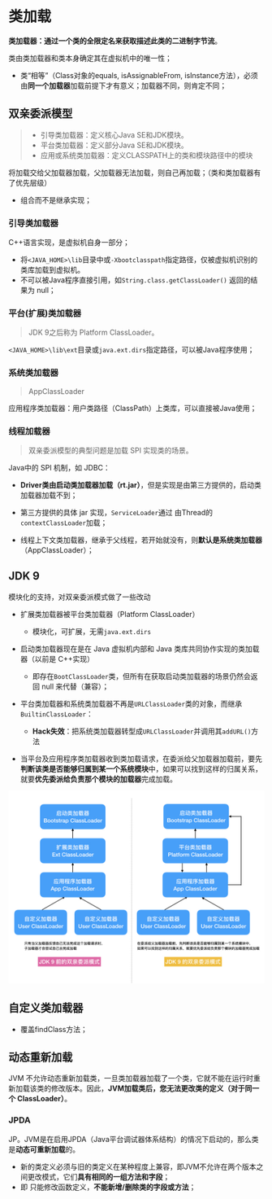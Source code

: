 # 类加载



**类加载器：通过一个类的全限定名来获取描述此类的二进制字节流**。

类由类加载器和类本身确定其在虚拟机中的唯一性；

- 类“相等”（Class对象的equals, isAssignableFrom, isInstance方法），必须由**同一个加载器**加载前提下才有意义；加载器不同，则肯定不同；





## 双亲委派模型

> - 引导类加载器：定义核心Java SE和JDK模块。
> - 平台类加载器：定义部分Java SE和JDK模块。
> - 应用或系统类加载器：定义CLASSPATH上的类和模块路径中的模块

将加载交给父加载器加载，父加载器无法加载，则自己再加载；（类和类加载器有了优先层级）

- 组合而不是继承实现；



### 引导类加载器

C++语言实现，是虚拟机自身一部分；

- 将`<JAVA_HOME>\lib`目录中或`-Xbootclasspath`指定路径，仅被虚拟机识别的类库加载到虚拟机。
- 不可以被Java程序直接引用，如`String.class.getClassLoader()` 返回的结果为 null；



### 平台(扩展)类加载器

> JDK 9之后称为 Platform ClassLoader。

`<JAVA_HOME>\lib\ext`目录或`java.ext.dirs`指定路径，可以被Java程序使用；



### 系统类加载器

> AppClassLoader

应用程序类加载器：用户类路径（ClassPath）上类库，可以直接被Java使用；



### 线程加载器

> 双亲委派模型的典型问题是加载 SPI 实现类的场景。

Java中的 SPI 机制，如 JDBC：

- **Driver类由启动类加载器加载（rt.jar）**，但是实现是由第三方提供的，启动类加载器加载不到；

- 第三方提供的具体 jar 实现，`ServiceLoader`通过 由Thread的`contextClassLoader`加载；

- 线程上下文类加载器，继承于父线程，若开始就没有，则**默认是系统类加载器**（AppClassLoader）；



## JDK 9

模块化的支持，对双亲委派模式做了一些改动

- 扩展类加载器被平台类加载器（Platform ClassLoader）
  - 模块化，可扩展，无需`java.ext.dirs`

- 启动类加载器现在是在 Java 虚拟机内部和 Java 类库共同协作实现的类加载器（以前是 C++实现）
  - 即存在`BootClassLoader`类，但所有在获取启动类加载器的场景仍然会返回 null 来代替（兼容）；

- 平台类加载器和系统类加载器不再是`URLClassLoader`类的对象，而继承`BuiltinClassLoader`：
  - **Hack失效**：把系统类加载器转型成`URLClassLoader`并调用其`addURL()`方法

- 当平台及应用程序类加载器收到类加载请求，在委派给父加载器加载前，要先**判断该类是否能够归属到某一个系统模块**中，如果可以找到这样的归属关系，就要**优先委派给负责那个模块的加载器**完成加载。

![img](.pics/classloader/类加载-双亲委派模式.jpeg)

## 自定义类加载器

- 覆盖findClass方法；



## 动态重新加载

JVM 不允许动态重新加载类，一旦类加载器加载了一个类，它就不能在运行时重新加载该类的修改版本。因此，**JVM加载类后，您无法更改类的定义（对于同一个 ClassLoader）**。

### JPDA

JP。JVM是在启用JPDA（Java平台调试器体系结构）的情况下启动的，那么类是**动态可重新加载**的。

- 新的类定义必须与旧的类定义在某种程度上兼容，即JVM不允许在两个版本之间更改模式，它们**具有相同的一组方法和字段**；
- 即 只能修改函数定义，**不能新增/删除类的字段或方法**；